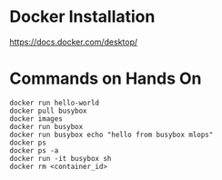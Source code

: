 # Docker Installation

https://docs.docker.com/desktop/

# Commands on Hands On

```
docker run hello-world
docker pull busybox
docker images
docker run busybox
docker run busybox echo "hello from busybox mlops"
docker ps
docker ps -a
docker run -it busybox sh
docker rm <container_id>
```